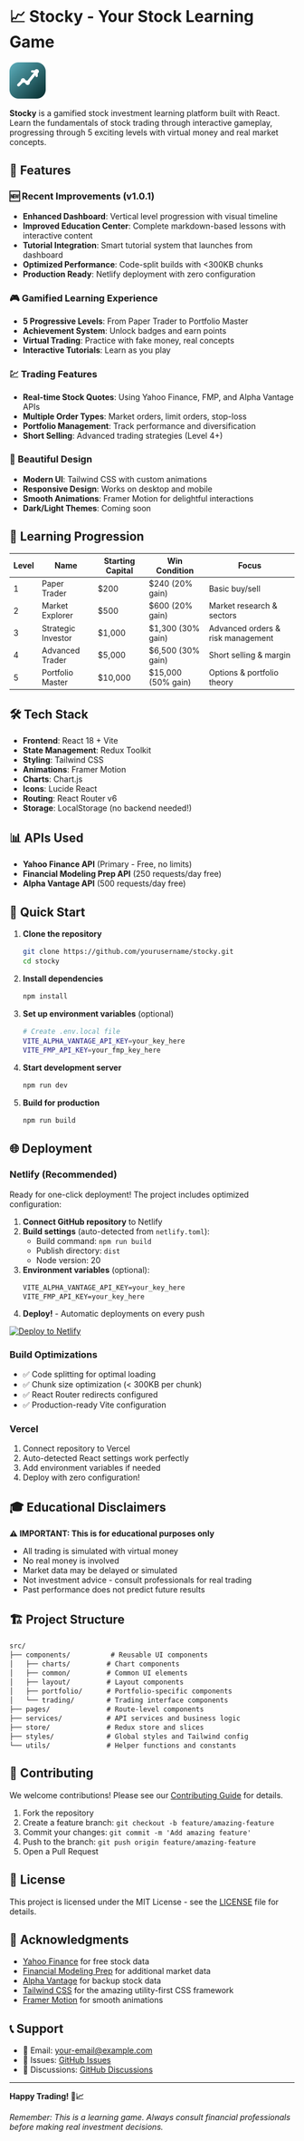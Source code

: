 # 📈 Stocky - Your Stock Learning Game

![Stocky Logo](./public/stocky-icon.svg)

**Stocky** is a gamified stock investment learning platform built with React. Learn the fundamentals of stock trading through interactive gameplay, progressing through 5 exciting levels with virtual money and real market concepts.

## 🚀 Features

### 🆕 Recent Improvements (v1.0.1)
- **Enhanced Dashboard**: Vertical level progression with visual timeline
- **Improved Education Center**: Complete markdown-based lessons with interactive content
- **Tutorial Integration**: Smart tutorial system that launches from dashboard
- **Optimized Performance**: Code-split builds with <300KB chunks
- **Production Ready**: Netlify deployment with zero configuration

### 🎮 Gamified Learning Experience
- **5 Progressive Levels**: From Paper Trader to Portfolio Master
- **Achievement System**: Unlock badges and earn points
- **Virtual Trading**: Practice with fake money, real concepts
- **Interactive Tutorials**: Learn as you play

### 💹 Trading Features
- **Real-time Stock Quotes**: Using Yahoo Finance, FMP, and Alpha Vantage APIs
- **Multiple Order Types**: Market orders, limit orders, stop-loss
- **Portfolio Management**: Track performance and diversification
- **Short Selling**: Advanced trading strategies (Level 4+)

### 🎨 Beautiful Design
- **Modern UI**: Tailwind CSS with custom animations
- **Responsive Design**: Works on desktop and mobile
- **Smooth Animations**: Framer Motion for delightful interactions
- **Dark/Light Themes**: Coming soon

## 🎯 Learning Progression

| Level | Name | Starting Capital | Win Condition | Focus |
|-------|------|-----------------|---------------|-------|
| 1 | Paper Trader | $200 | $240 (20% gain) | Basic buy/sell |
| 2 | Market Explorer | $500 | $600 (20% gain) | Market research & sectors |
| 3 | Strategic Investor | $1,000 | $1,300 (30% gain) | Advanced orders & risk management |
| 4 | Advanced Trader | $5,000 | $6,500 (30% gain) | Short selling & margin |
| 5 | Portfolio Master | $10,000 | $15,000 (50% gain) | Options & portfolio theory |

## 🛠️ Tech Stack

- **Frontend**: React 18 + Vite
- **State Management**: Redux Toolkit
- **Styling**: Tailwind CSS
- **Animations**: Framer Motion
- **Charts**: Chart.js
- **Icons**: Lucide React
- **Routing**: React Router v6
- **Storage**: LocalStorage (no backend needed!)

## 📊 APIs Used

- **Yahoo Finance API** (Primary - Free, no limits)
- **Financial Modeling Prep API** (250 requests/day free)
- **Alpha Vantage API** (500 requests/day free)

## 🚀 Quick Start

1. **Clone the repository**
   ```bash
   git clone https://github.com/yourusername/stocky.git
   cd stocky
   ```

2. **Install dependencies**
   ```bash
   npm install
   ```

3. **Set up environment variables** (optional)
   ```bash
   # Create .env.local file
   VITE_ALPHA_VANTAGE_API_KEY=your_key_here
   VITE_FMP_API_KEY=your_fmp_key_here
   ```

4. **Start development server**
   ```bash
   npm run dev
   ```

5. **Build for production**
   ```bash
   npm run build
   ```

## 🌐 Deployment

### Netlify (Recommended)
Ready for one-click deployment! The project includes optimized configuration:

1. **Connect GitHub repository** to Netlify
2. **Build settings** (auto-detected from `netlify.toml`):
   - Build command: `npm run build`
   - Publish directory: `dist`
   - Node version: 20
3. **Environment variables** (optional):
   ```
   VITE_ALPHA_VANTAGE_API_KEY=your_key_here
   VITE_FMP_API_KEY=your_key_here
   ```
4. **Deploy!** - Automatic deployments on every push

[![Deploy to Netlify](https://www.netlify.com/img/deploy/button.svg)](https://app.netlify.com/start/deploy?repository=https://github.com/yourusername/stocky)

### Build Optimizations
- ✅ Code splitting for optimal loading
- ✅ Chunk size optimization (< 300KB per chunk)
- ✅ React Router redirects configured
- ✅ Production-ready Vite configuration

### Vercel
1. Connect repository to Vercel
2. Auto-detected React settings work perfectly
3. Add environment variables if needed
4. Deploy with zero configuration!

## 🎓 Educational Disclaimers

**⚠️ IMPORTANT: This is for educational purposes only**

- All trading is simulated with virtual money
- No real money is involved
- Market data may be delayed or simulated
- Not investment advice - consult professionals for real trading
- Past performance does not predict future results

## 🏗️ Project Structure

```
src/
├── components/          # Reusable UI components
│   ├── charts/         # Chart components
│   ├── common/         # Common UI elements
│   ├── layout/         # Layout components
│   ├── portfolio/      # Portfolio-specific components
│   └── trading/        # Trading interface components
├── pages/              # Route-level components
├── services/           # API services and business logic
├── store/              # Redux store and slices
├── styles/             # Global styles and Tailwind config
└── utils/              # Helper functions and constants
```

## 🤝 Contributing

We welcome contributions! Please see our [Contributing Guide](./CONTRIBUTING.md) for details.

1. Fork the repository
2. Create a feature branch: `git checkout -b feature/amazing-feature`
3. Commit your changes: `git commit -m 'Add amazing feature'`
4. Push to the branch: `git push origin feature/amazing-feature`
5. Open a Pull Request

## 📝 License

This project is licensed under the MIT License - see the [LICENSE](LICENSE) file for details.

## 🙏 Acknowledgments

- [Yahoo Finance](https://finance.yahoo.com/) for free stock data
- [Financial Modeling Prep](https://financialmodelingprep.com/) for additional market data
- [Alpha Vantage](https://www.alphavantage.co/) for backup stock data
- [Tailwind CSS](https://tailwindcss.com/) for the amazing utility-first CSS framework
- [Framer Motion](https://www.framer.com/motion/) for smooth animations

## 📞 Support

- 📧 Email: your-email@example.com
- 🐛 Issues: [GitHub Issues](https://github.com/yourusername/stocky/issues)
- 💬 Discussions: [GitHub Discussions](https://github.com/yourusername/stocky/discussions)

---

**Happy Trading! 🎉📈**

*Remember: This is a learning game. Always consult financial professionals before making real investment decisions.*

